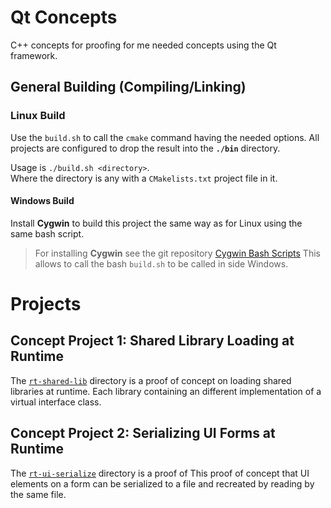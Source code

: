 # Qt Concepts

C++ concepts for proofing for me needed concepts using the Qt framework.

## General Building (Compiling/Linking) 

### Linux Build

Use the `build.sh` to call the `cmake` command having the needed options. 
All projects are configured to drop the result into the **`./bin`** directory.

Usage is `./build.sh <directory>`.<br>
Where the directory is any with a `CMakelists.txt` project file in it.

#### Windows Build

Install **Cygwin** to build this project the same way as for Linux using the same bash script.

>For installing **Cygwin** see the git repository [Cygwin Bash Scripts](https://git.scanframe.com/shared/bin-bash)
>This allows to call the bash `build.sh` to be called in side Windows.

# Projects

## Concept Project 1: Shared Library Loading at Runtime


The [`rt-shared-lib`](rt-shared-lib) directory is a proof of 
concept on loading shared libraries at runtime.
Each library containing an different implementation of a virtual interface class. 

## Concept Project 2: Serializing UI Forms at Runtime

The [`rt-ui-serialize`](rt-ui-serialize) directory is a proof of
This proof of concept that UI elements on a form can be serialized to a file and 
recreated by reading by the same file.
